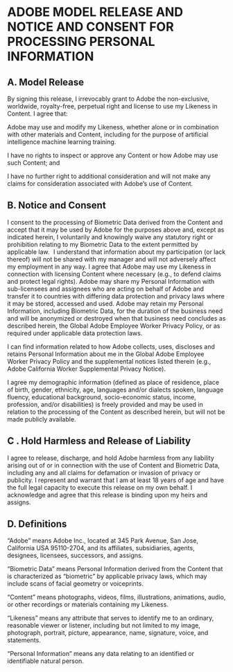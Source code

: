 # ADOBE MODEL RELEASE AND NOTICE AND CONSENT FOR PROCESSING PERSONAL INFORMATION 

## A. Model Release 

By signing this release, I irrevocably grant to Adobe the non-exclusive, worldwide, royalty-free, perpetual right and license to use my Likeness in Content. I agree that: 

Adobe may use and modify my Likeness, whether alone or in combination with other materials and Content, including for the purpose of artificial intelligence machine learning training. 

I have no rights to inspect or approve any Content or how Adobe may use such Content; and 

I have no further right to additional consideration and will not make any claims for consideration associated with Adobe’s use of Content.  

 

## B. Notice and Consent  

I consent to the processing of Biometric Data derived from the Content and accept that it may be used by Adobe for the purposes above and, except as indicated herein, I voluntarily and knowingly waive any statutory right or prohibition relating to my Biometric Data to the extent permitted by applicable law.   I understand that information about my participation (or lack thereof) will not be shared with my manager and will not adversely affect my employment in any way. I agree that Adobe may use my Likeness in connection with licensing Content where necessary (e.g., to defend claims and protect legal rights). Adobe may share my Personal Information with sub-licensees and assignees who are acting on behalf of Adobe and transfer it to countries with differing data protection and privacy laws where it may be stored, accessed and used.  Adobe may retain my Personal Information, including Biometric Data, for the duration of the business need and will be anonymized or destroyed when that business need concludes as described herein, the Global Adobe Employee Worker Privacy Policy, or as required under applicable data protection laws.  

 

I can find information related to how Adobe collects, uses, discloses and retains Personal Information about me in the Global Adobe Employee Worker Privacy Policy and the supplemental notices listed therein (e.g., Adobe California Worker Supplemental Privacy Notice). 

 

I agree my demographic information (defined as place of residence, place of birth, gender, ethnicity, age, languages and/or dialects spoken, language fluency, educational background, socio-economic status, income, profession, and/or disabilities) is freely provided and may be used in relation to the processing of the Content as described herein, but will not be made publicly available.   

 

## C . Hold Harmless and Release of Liability 

I agree to release, discharge, and hold Adobe harmless from any liability arising out of or in connection with the use of Content and Biometric Data, including any and all claims for defamation or invasion of privacy or publicity. I represent and warrant that I am at least 18 years of age and have the full legal capacity to execute this release on my own behalf. I acknowledge and agree that this release is binding upon my heirs and assigns.  

 

## D.  Definitions  

“Adobe” means Adobe Inc., located at 345 Park Avenue, San Jose, California USA 95110-2704, and its affiliates, subsidiaries, agents, designees, licensees, successors, and assigns.  

“Biometric Data” means Personal Information derived from the Content that is characterized as “biometric” by applicable privacy laws, which may include scans of facial geometry or voiceprints. 

“Content” means photographs, videos, films, illustrations, animations, audio, or other recordings or materials containing my Likeness. 

“Likeness” means any attribute that serves to identify me to an ordinary, reasonable viewer or listener, including but not limited to my image, photograph, portrait, picture, appearance, name, signature, voice, and statements. 

“Personal Information” means any data relating to an identified or identifiable natural person.
